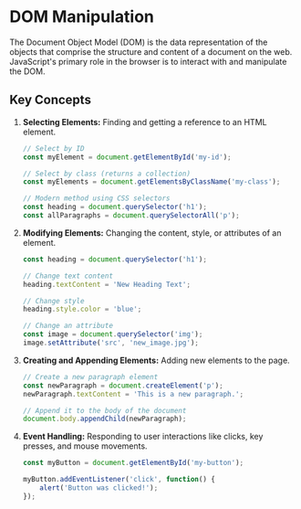 # DOM Manipulation

The Document Object Model (DOM) is the data representation of the objects that comprise the structure and content of a document on the web. JavaScript's primary role in the browser is to interact with and manipulate the DOM.

## Key Concepts

1.  **Selecting Elements:** Finding and getting a reference to an HTML element.

    ```javascript
    // Select by ID
    const myElement = document.getElementById('my-id');

    // Select by class (returns a collection)
    const myElements = document.getElementsByClassName('my-class');

    // Modern method using CSS selectors
    const heading = document.querySelector('h1');
    const allParagraphs = document.querySelectorAll('p');
    ```

2.  **Modifying Elements:** Changing the content, style, or attributes of an element.

    ```javascript
    const heading = document.querySelector('h1');

    // Change text content
    heading.textContent = 'New Heading Text';

    // Change style
    heading.style.color = 'blue';

    // Change an attribute
    const image = document.querySelector('img');
    image.setAttribute('src', 'new_image.jpg');
    ```

3.  **Creating and Appending Elements:** Adding new elements to the page.

    ```javascript
    // Create a new paragraph element
    const newParagraph = document.createElement('p');
    newParagraph.textContent = 'This is a new paragraph.';

    // Append it to the body of the document
    document.body.appendChild(newParagraph);
    ```

4.  **Event Handling:** Responding to user interactions like clicks, key presses, and mouse movements.

    ```javascript
    const myButton = document.getElementById('my-button');

    myButton.addEventListener('click', function() {
        alert('Button was clicked!');
    });
    ```
